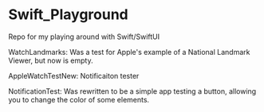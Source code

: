 # Swift_Playground
Repo for my playing around with Swift/SwiftUI

WatchLandmarks: Was a test for Apple's example of a National Landmark Viewer, but now is empty.

AppleWatchTestNew: Notificaiton tester

NotificationTest: Was rewritten to be a simple app testing a button, allowing you to change the color of some elements.
